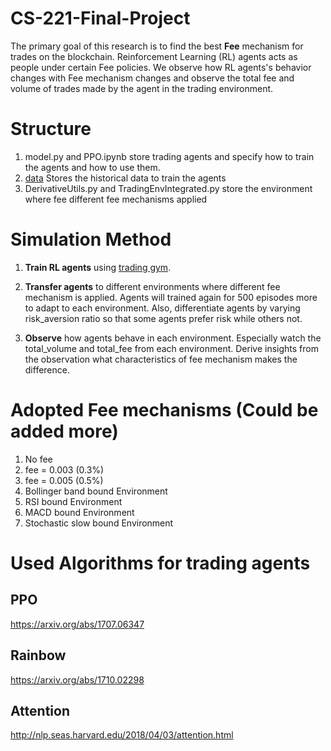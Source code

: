 # CS-221-Final-Project

The primary goal of this research  is to find the best __Fee__ mechanism for trades on the blockchain. Reinforcement Learning (RL) agents acts as people under certain Fee policies. We observe how RL agents's behavior changes with Fee mechanism changes and observe the total fee and volume of trades made by the agent in the trading environment.

# Structure
1.  model.py and PPO.ipynb
    store trading agents and specify how to train the agents and how to use them. 
2. [data](https://github.com/amzoyang/CS-221-Final-Project/blob/master/SampleDataset.ipynb)
    Stores the historical data to train the agents
3.  DerivativeUtils.py and TradingEnvIntegrated.py
    store the environment where fee different fee mechanisms applied

# Simulation Method
 1. **Train RL agents** using [trading gym](https://github.com/Yvictor/TradingGym/). 

 2. **Transfer agents** to different environments where different fee mechanism is applied. 
 Agents will trained again for 500 episodes more to adapt to each environment. Also, differentiate agents by varying risk_aversion ratio so that some agents prefer risk while others not.

 3. **Observe** how agents behave in each environment. Especially watch the total_volume and total_fee from each environment. Derive insights from the observation what characteristics of fee mechanism makes the difference.

# Adopted Fee mechanisms (Could be added more)
1. No fee
2. fee = 0.003 (0.3%)
3. fee = 0.005 (0.5%)
4. Bollinger band bound Environment
5. RSI bound Environment
6. MACD bound Environment
7. Stochastic slow bound Environment


# Used Algorithms for trading agents
## PPO
https://arxiv.org/abs/1707.06347
## Rainbow
https://arxiv.org/abs/1710.02298
## Attention
http://nlp.seas.harvard.edu/2018/04/03/attention.html

